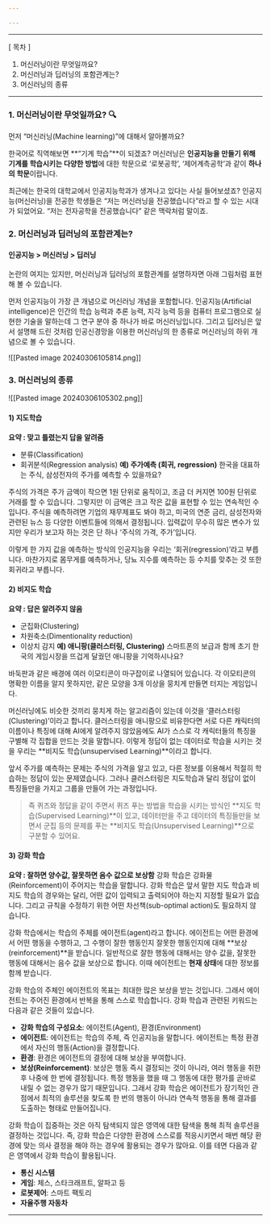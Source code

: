 ```yaml
---

---
```

---
[ 목차 ]
1. 머신러닝이란 무엇일까요?
2. 머신러닝과 딥러닝의 포함관계는?
3. 머신러닝의 종류
---



### 1. 머신러닝이란 무엇일까요? 🔍

먼저 “머신러닝(Machine learning)”에 대해서 알아볼까요?

한국어로 직역해보면 **“기계 학습”**이 되겠죠? 머신러닝은 **인공지능을 만들기 위해 기계를 학습시키는 다양한 방법**에 대한 학문으로 ‘로봇공학’, ‘제어계측공학’과 같이 **하나의 학문**이랍니다.

최근에는 한국의 대학교에서 인공지능학과가 생겨나고 있다는 사실 들어보셨죠? 인공지능(머신러닝)을 전공한 학생들은 “저는 머신러닝을 전공했습니다”라고 할 수 있는 시대가 되었어요. “저는 전자공학을 전공했습니다” 같은 맥락처럼 말이죠.



### 2. 머신러닝과 딥러닝의 포함관계는?

#### 인공지능 > 머신러닝 > 딥러닝

논란의 여지는 있지만, 머신러닝과 딥러닝의 포함관계를 설명하자면 아래 그림처럼 표현해 볼 수 있습니다.

먼저 인공지능이 가장 큰 개념으로 머신러닝 개념을 포함합니다. 인공지능(Artificial intelligence)은 인간의 학습 능력과 추론 능력, 지각 능력 등을 컴퓨터 프로그램으로 실현한 기술을 말하는데 그 연구 분야 중 하나가 바로 머신러닝입니다. 그리고 딥러닝은 앞서 설명해 드린 것처럼 인공신경망을 이용한 머신러닝의 한 종류로 머신러닝의 하위 개념으로 볼 수 있습니다.

![[Pasted image 20240306105814.png]]



### 3. 머신러닝의 종류

![[Pasted image 20240306105302.png]]

#### 1) 지도학습
**요약 : 맞고 틀렸는지 답을 알려줌**
- 분류(Classification)
- 회귀분석(Regression analysis)
**예) 주가예측 (회귀, regression)**
한국을 대표하는 주식, 삼성전자의 주가를 예측할 수 있을까요?

주식의 가격은 주가 금액이 작으면 1원 단위로 움직이고, 조금 더 커지면 100원 단위로 거래를 할 수 있습니다. 그렇지만 이 금액은 크고 작은 값을 표현할 수 있는 연속적인 수입니다. 주식을 예측하려면 기업의 재무제표도 봐야 하고, 미국의 연준 금리, 삼성전자와 관련된 뉴스 등 다양한 이벤트들에 의해서 결정됩니다. 입력값이 무수히 많은 변수가 있지만 우리가 보고자 하는 것은 단 하나 ‘주식의 가격, 주가’입니다.

이렇게 한 가지 값을 예측하는 방식의 인공지능을 우리는 ‘회귀(regression)’라고 부릅니다. 마찬가지로 몸무게를 예측하거나, 당뇨 지수를 예측하는 등 수치를 맞추는 것 또한 회귀라고 부릅니다.


#### 2) 비지도 학습
**요약 : 답은 알려주지 않음**
- 군집화(Clustering)
- 차원축소(Dimentionality reduction)
- 이상치 감지
**예) 애니팡(클러스터링, Clustering)**
스마트폰의 보급과 함께 초기 한국의 게임시장을 뜨겁게 달궜던 애니팡을 기억하시나요?

바둑판과 같은 배경에 여러 이모티콘이 마구잡이로 나열되어 있습니다. 각 이모티콘의 명확한 이름을 알지 못하지만, 같은 모양을 3개 이상을 뭉치게 만들면 터지는 게임입니다.

머신러닝에도 비슷한 것끼리 뭉치게 하는 알고리즘이 있는데 이것을 ‘클러스터링(Clustering)’이라고 합니다. 클러스터링을 애니팡으로 비유한다면 서로 다른 캐릭터의 이름이나 특징에 대해 AI에게 알려주지 않았음에도 AI가 스스로 각 캐릭터들의 특징을 구별해 각 집합을 만드는 것을 말합니다. 이렇게 정답이 없는 데이터로 학습을 시키는 것을 우리는 **비지도 학습(unsupervised Learning)**이라고 합니다.

앞서 주가를 예측하는 문제는 주식의 가격을 알고 있고, 다른 정보를 이용해서 적절히 학습하는 정답이 있는 문제였습니다. 그러나 클러스터링은 지도학습과 달리 정답이 없이 특징들만을 가지고 그룹을 만들어 가는 과정입니다.

> 즉 퀴즈와 정답을 같이 주면서 퀴즈 푸는 방법을 학습을 시키는 방식인 **지도 학습(Supervised Learning)**이 있고, 데이터만을 주고 데이터의 특징들만을 보면서 군집 등의 문제를 푸는 **비지도 학습(Unsupervised Learning)**으로 구분할 수 있어요.


#### 3) 강화 학습
**요약 : 잘하면 양수값, 잘못하면 음수 값으로 보상함**
강화 학습은 강화물(Reinforcement)이 주어지는 학습을 말합니다. 강화 학습은 앞서 말한 지도 학습과 비지도 학습의 경우와는 달리, 어떤 값이 입력되고 출력되어야 하는지 지정할 필요가 없습니다. 그리고 규칙을 수정하기 위한 어떤 차선책(sub-optimal action)도 필요하지 않습니다.

강화 학습에서는 학습의 주체를 에이전트(agent)라고 합니다. 에이전트는 어떤 환경에서 어떤 행동을 수행하고, 그 수행이 잘한 행동인지 잘못한 행동인지에 대해 **보상(reinforcement)**을 받습니다. 일반적으로 잘한 행동에 대해서는 양수 값을, 잘못한 행동에 대해서는 음수 값을 보상으로 합니다. 이때 에이전트는 **현재 상태**에 대한 정보를 함께 받습니다.

강화 학습의 주체인 에이전트의 목표는 최대한 많은 보상을 받는 것입니다. 그래서 에이전트는 주어진 환경에서 반복을 통해 스스로 학습합니다. 강화 학습과 관련된 키워드는 다음과 같은 것들이 있습니다.

- **강화 학습의 구성요소**: 에이전트(Agent), 환경(Environment)
- **에이전트**: 에이전트는 학습의 주체, 즉 인공지능을 말합니다. 에이전트는 특정 환경에서 자신의 행동(Action)을 결정합니다.
- **환경**: 환경은 에이전트의 결정에 대해 보상을 부여합니다.
- **보상(Reinforcement)**: 보상은 행동 즉시 결정되는 것이 아니라, 여러 행동을 취한 후 나중에 한 번에 결정됩니다. 특정 행동을 했을 때 그 행동에 대한 평가를 곧바로 내릴 수 없는 경우가 많기 때문입니다. 그래서 강화 학습은 에이전트가 장기적인 관점에서 최적의 솔루션을 찾도록 한 번의 행동이 아니라 연속적 행동을 통해 결과를 도출하는 형태로 만들어집니다.

강화 학습이 집중하는 것은 아직 탐색되지 않은 영역에 대한 탐색을 통해 최적 솔루션을 결정하는 것입니다. 즉, 강화 학습은 다양한 환경에 스스로를 적응시키면서 매번 해당 환경에 맞는 의사 결정을 해야 하는 경우에 활용되는 경우가 많아요. 이를 테면 다음과 같은 영역에서 강화 학습이 활용됩니다.

- **통신 시스템**
- **게임**: 체스, 스타크래프트, 알파고 등
- **로봇제어**: 스마트 팩토리
- **자율주행 자동차**

---
